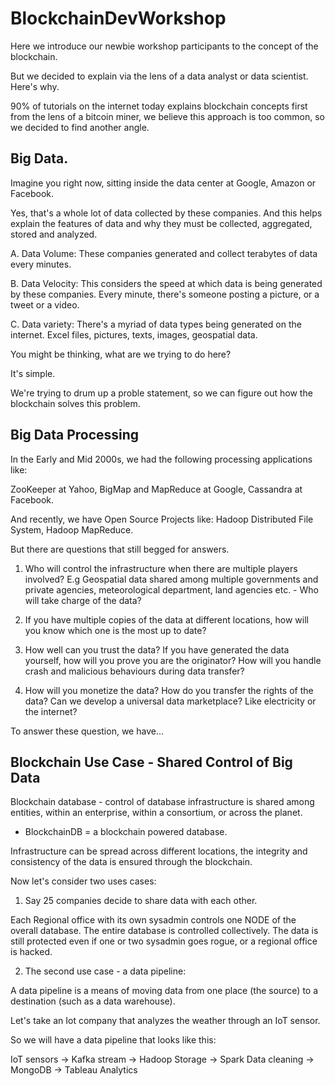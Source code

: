# BlockchainDevWorkshop

Here we introduce our newbie workshop participants to the concept of the blockchain.

But we decided to explain via the lens of a data analyst or data scientist. Here's why.

90% of tutorials on the internet today explains blockchain concepts first from the lens of a bitcoin miner, we believe this approach is too common, so we decided to find another angle.


## Big Data.

Imagine you right now, sitting inside the data center at Google, Amazon or Facebook.

Yes, that's a whole lot of data collected by these companies. And this helps explain the features of data and why they must be collected, aggregated, stored and analyzed.

A. Data Volume: These companies generated and collect terabytes of data every minutes.

B. Data Velocity: This considers the speed at which data is being generated by these companies. Every minute, there's someone posting a picture, or a tweet or a video.

C. Data variety: There's a myriad of data types being generated on the internet. Excel files, pictures, texts, images, geospatial data.

You might be thinking, what are we trying to do here?

It's simple.

We're trying to drum up a proble statement, so we can figure out how the blockchain solves this problem.

## Big Data Processing

In the Early and Mid 2000s, we had the following processing applications like:

ZooKeeper at Yahoo,
BigMap and MapReduce at Google,
Cassandra at Facebook.

And recently, we have Open Source Projects like:
Hadoop Distributed File System,
Hadoop MapReduce.

But there are questions that still begged for answers.

1. Who will control the infrastructure when there are multiple players involved?
E.g Geospatial data shared among multiple governments and private agencies, meteorological department, land agencies etc. - Who will take charge of the data?

2. If you have multiple copies of the data at different locations, how will you know which one is the most up to date?

3. How well can you trust the data?
If you have generated the data yourself, how will you prove you are the originator?
How will you handle crash and malicious behaviours during data transfer?

4. How will you monetize the data?
How do you transfer the rights of the data?
Can we develop a universal data marketplace? Like electricity or the internet?

To answer these question, we have...


## Blockchain Use Case - Shared Control of Big Data
Blockchain database - control of database infrastructure is shared among entities, within an enterprise, within a consortium, or across the planet.

- BlockchainDB = a blockchain powered database.

Infrastructure can be spread across different locations, the integrity and consistency of the data is ensured through the blockchain.

Now let's consider two uses cases:

1. Say 25 companies decide to share data with each other.

Each Regional office with its own sysadmin controls one NODE of the overall database.
The entire database is controlled collectively.
The data is still protected even if one or two sysadmin goes rogue, or a regional office is hacked.

2. The second use case - a data pipeline:

A data pipeline is a means of moving data from one place (the source) to a destination (such as a data warehouse).

Let's take an Iot company that analyzes the weather through an IoT sensor.

So we will have a data pipeline that looks like this:

IoT sensors -> Kafka stream -> Hadoop Storage -> Spark Data cleaning -> MongoDB -> Tableau Analytics
